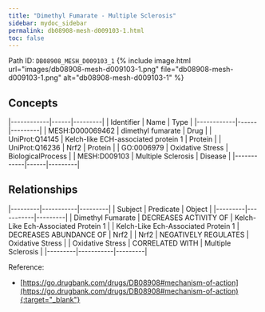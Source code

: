 ```yaml
---
title: "Dimethyl Fumarate - Multiple Sclerosis"
sidebar: mydoc_sidebar
permalink: db08908-mesh-d009103-1.html
toc: false 
---
```



Path ID: `DB08908_MESH_D009103_1`
{% include image.html url="images/db08908-mesh-d009103-1.png" file="db08908-mesh-d009103-1.png" alt="db08908-mesh-d009103-1" %}

## Concepts

|------------|------|---------|
| Identifier | Name | Type    |
|------------|------|---------|
| MESH:D000069462 | dimethyl fumarate | Drug |
| UniProt:Q14145 | Kelch-like ECH-associated protein 1 | Protein |
| UniProt:Q16236 | Nrf2 | Protein |
| GO:0006979 | Oxidative Stress | BiologicalProcess |
| MESH:D009103 | Multiple Sclerosis | Disease |
|------------|------|---------|

## Relationships

|---------|-----------|---------|
| Subject | Predicate | Object  |
|---------|-----------|---------|
| Dimethyl Fumarate | DECREASES ACTIVITY OF | Kelch-Like Ech-Associated Protein 1 |
| Kelch-Like Ech-Associated Protein 1 | DECREASES ABUNDANCE OF | Nrf2 |
| Nrf2 | NEGATIVELY REGULATES | Oxidative Stress |
| Oxidative Stress | CORRELATED WITH | Multiple Sclerosis |
|---------|-----------|---------|

Reference:
  - [https://go.drugbank.com/drugs/DB08908#mechanism-of-action](https://go.drugbank.com/drugs/DB08908#mechanism-of-action){:target="_blank"}